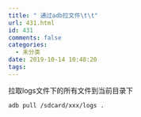 ```yaml
---
title: " 通过adb拉文件\t\t"
url: 431.html
id: 431
comments: false
categories:
  - 未分类
date: 2019-10-14 10:48:20
tags:
---
```


拉取logs文件下的所有文件到当前目录下

    adb pull /sdcard/xxx/logs .
